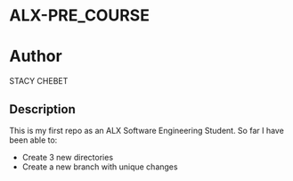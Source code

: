 # ALX-PRE_COURSE

# Author
STACY CHEBET

## Description
This is my first repo as an ALX Software Engineering Student.
So far I have been able to:
* Create 3 new directories
* Create a new branch with unique changes
